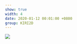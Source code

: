 ```yaml
---
show: true
width: 4
date: 2020-01-12 00:01:00 +0800
group: KIRI2D
---
```

<div>
    <img data-src="{{ '/assets/img/kiri2d/poisson_disk_sampling.gif' | relative_url }}" class="lazy w-100 rounded" src="{{ '/assets/img/empty_300x200.png' | relative_url }}">
</div>
